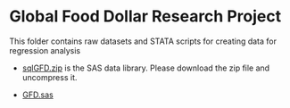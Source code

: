 # Global Food Dollar Research Project 

This folder contains raw datasets and STATA scripts for creating data for regression analysis

- [sqlGFD.zip](sqlGFD.zip) is the SAS data library. Please download the zip file and uncompress it. 

- [GFD.sas](GFD.sas)
